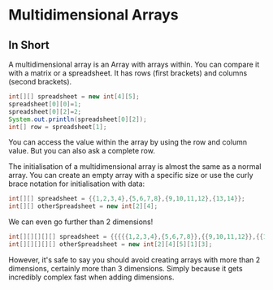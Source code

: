 # Multidimensional Arrays

## In Short
A multidimensional array is an Array with arrays within. You can compare it with a matrix or a spreadsheet. It has rows (first brackets) and columns (second brackets).

```java
int[][] spreadsheet = new int[4][5];
spreadsheet[0][0]=1;
spreadsheet[0][2]=2;
System.out.println(spreadsheet[0][2]);
int[] row = spreadsheet[1];
```

You can access the value within the array by using the row and column value.
But you can also ask a complete row.

The initialisation of a multidimensional array is almost the same as a normal array. You can create an empty array with a specific size or use the curly brace notation for initialisation with data:

```java
int[][] spreadsheet = {{1,2,3,4},{5,6,7,8},{9,10,11,12},{13,14}};
int[][] otherSpreadsheet = new int[2][4];
```

We can even go further than 2 dimensions!

```java
int[][][][][] spreadsheet = {{{{{1,2,3,4},{5,6,7,8}},{{9,10,11,12}},{{13,14},{12,11}}}}};
int[][][][][] otherSpreadsheet = new int[2][4][5][1][3];
```

However, it's safe to say you should avoid creating arrays with more than 2 dimensions, certainly more than 3 dimensions.
Simply because it gets incredibly complex fast when adding dimensions. 